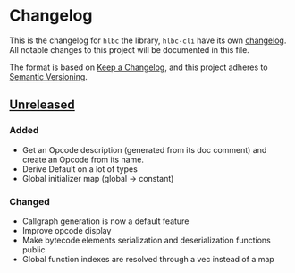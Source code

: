 # Changelog

This is the changelog for `hlbc` the library, `hlbc-cli` have its own [changelog](hlbc-cli/CHANGELOG.md).
All notable changes to this project will be documented in this file.

The format is based on [Keep a Changelog](https://keepachangelog.com/en/1.0.0/),
and this project adheres to [Semantic Versioning](https://semver.org/spec/v2.0.0.html).

## [Unreleased](https://github.com/Gui-Yom/hlbc/compare/v0.2.0...HEAD)

### Added

- Get an Opcode description (generated from its doc comment) and create an Opcode from its name.
- Derive Default on a lot of types
- Global initializer map (global -> constant)

### Changed

- Callgraph generation is now a default feature
- Improve opcode display
- Make bytecode elements serialization and deserialization functions public
- Global function indexes are resolved through a vec instead of a map
